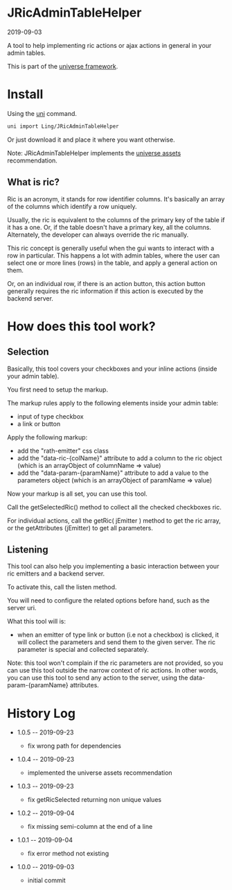 JRicAdminTableHelper
===========
2019-09-03



A tool to help implementing ric actions or ajax actions in general in your admin tables.


This is part of the [universe framework](https://github.com/karayabin/universe-snapshot).


Install
==========
Using the [uni](https://github.com/lingtalfi/universe-naive-importer) command.
```bash
uni import Ling/JRicAdminTableHelper
```

Or just download it and place it where you want otherwise.

Note: JRicAdminTableHelper implements the [universe assets](https://github.com/lingtalfi/NotationFan/blob/master/universe-assets.md) recommendation.


What is ric?
---------------


Ric is an acronym, it stands for row identifier columns.
It's basically an array of the columns which identify a row uniquely.

Usually, the ric is equivalent to the columns of the primary key of the table if it has a one.
Or, if the table doesn't have a primary key, all the columns.
Alternately, the developer can always override the ric manually.

This ric concept is generally useful when the gui wants to interact with a row in particular.
This happens a lot with admin tables, where the user can select one or more lines (rows) in the table,
and apply a general action on them.

Or, on an individual row, if there is an action button, this action button generally requires the ric information
if this action is executed by the backend server.




How does this tool work?
================


Selection
---------------

Basically, this tool covers your checkboxes and your inline actions (inside your admin table).

You first need to setup the markup.

The markup rules apply to the following elements inside your admin table:

- input of type checkbox
- a link or button


Apply the following markup:

- add the "rath-emitter" css class 
- add the "data-ric-{colName}" attribute to add a column to the ric object (which is an arrayObject of columnName => value) 
- add the "data-param-{paramName}" attribute to add a value to the parameters object (which is an arrayObject of paramName => value) 


Now your markup is all set, you can use this tool.

Call the getSelectedRic() method to collect all the checked checkboxes ric.

For individual actions, call the getRic( jEmitter ) method to get the ric array, or the getAttributes (jEmitter) to get all parameters.


Listening
-------------

This tool can also help you implementing a basic interaction between your ric emitters and
a backend server.


To activate this, call the listen method.

You will need to configure the related options before hand, such as the server uri.


What this tool will is:

- when an emitter of type link or button (i.e not a checkbox) is clicked,
    it will collect the parameters and send them to the given server.
    The ric parameter is special and collected separately.
    
    
    
Note: this tool won't complain if the ric parameters are not provided, so you can use this tool outside the narrow context
of ric actions. In other words, you can use this tool to send any action to the server, using the data-param-{paramName} attributes.





History Log
=============

- 1.0.5 -- 2019-09-23

    - fix wrong path for dependencies
    
- 1.0.4 -- 2019-09-23

    - implemented the universe assets recommendation
    
- 1.0.3 -- 2019-09-23

    - fix getRicSelected returning non unique values
    
- 1.0.2 -- 2019-09-04

    - fix missing semi-column at the end of a line
    
- 1.0.1 -- 2019-09-04

    - fix error method not existing
    
- 1.0.0 -- 2019-09-03

    - initial commit